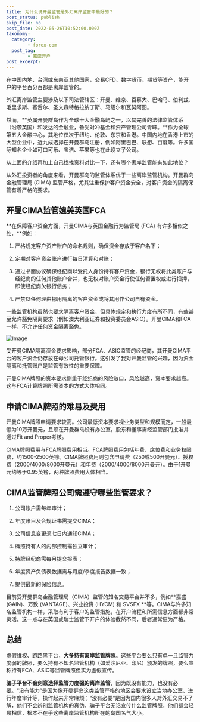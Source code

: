 ```yaml
---
title: 为什么说开曼监管是外汇离岸监管中最好的？
post_status: publish
skip_file: no
post_date: 2022-05-26T10:52:00.000Z
taxonomy:
  category:
        - forex-com
  post_tag:
        - 嘉盛开户
post_excerpt: 
---
```

在中国内地、台湾或东南亚其他国家，交易CFD、数字货币、期货等资产，能开户的平台百分百都是离岸监管的。

外汇离岸监管主要涉及以下司法管辖区：开曼、维京、百慕大、巴哈马、伯利兹、毛里求斯、塞舌尔、圣文森特格拉纳丁斯、马绍尔和瓦努阿图。

然而，**英属开曼群岛作为全球十大金融岛屿之一，以其完善的法律监管体系（沿袭英国）和发达的金融业，备受对冲基金和资产管理公司青睐。**作为全球第五大金融中心，其地位仅次于纽约、伦敦、东京和香港。中国内地在香港上市的大型企业中，近九成选择在开曼群岛注册，例如阿里巴巴、联想、百度等。许多国际知名企业如可口可乐、宝洁、苹果等也在此设立子公司。

从上面的介绍再加上自己找找资料对比一下，还有哪个离岸监管能有如此地位？

从外汇投资者的角度来看，开曼群岛的监管体系优于一些离岸监管机构。开曼群岛金融管理局 (CIMA) 监管严格，尤其注重保护客户资金安全，对客户资金的隔离保管有着严格的要求。

## 开曼CIMA监管媲美英国FCA

**在保障客户资金方面，开曼CIMA与英国金融行为监管局 (FCA) 有许多相似之处，**例如：

1. 严格规定客户资产账户的命名规则，确保资金存放于客户名下；

1. 定期对客户资金账户进行每日清算和对账；

1. 通过书面协议确保经纪商以受托人身份持有客户资金，银行无权将此类账户与经纪商的任何其他账户合并，也无权对账户资金行使任何留置权或进行扣押，即使经纪商欠银行债务；

1. 严禁以任何理由挪用隔离的客户资金或将其用作公司自有资金。

一些监管机构虽然也要求隔离客户资金，但具体规定和执行力度有所不同，有些甚至允许豁免隔离要求（例如澳大利亚证券和投资委员会ASIC）。开曼CIMA和FCA一样，不允许任何资金隔离豁免。

![Image](https://prod-files-secure.s3.us-west-2.amazonaws.com/39ed1227-6d7d-4570-be36-9ccd4a2c4241/bd849744-3fcb-4a37-8312-357962c8f065/image.png?X-Amz-Algorithm=AWS4-HMAC-SHA256&X-Amz-Content-Sha256=UNSIGNED-PAYLOAD&X-Amz-Credential=ASIAZI2LB466332KMIZU%2F20250507%2Fus-west-2%2Fs3%2Faws4_request&X-Amz-Date=20250507T221358Z&X-Amz-Expires=3600&X-Amz-Security-Token=IQoJb3JpZ2luX2VjEL3%2F%2F%2F%2F%2F%2F%2F%2F%2F%2FwEaCXVzLXdlc3QtMiJIMEYCIQDqTTRfJfMWMVTuQ6TQAR1PDo58j6KjHw%2FMq%2Flz5xy9TwIhALd8SB3C6hQGPBvwftSCVkyRm8CV6yWE0fxvR43%2BYrQ6Kv8DCGYQABoMNjM3NDIzMTgzODA1IgxvFGGioYpu9zCR%2B18q3AP0wCZYTO4c4wMHbywTbGrxlXP%2Bc4kTm4T3jLNH4J8zloD0ExHmHbIBr%2Fzynh947d3eA6lXLaVRDR5d8SpYwyP0vpa8o%2FspxNLBeqDM7VHuIEKmV8ni0h%2FOZOAUnWRNuKcvfQkdFxyYQKAOaYBOohMuSQ6RCe5VNyxVg%2B8ZPicYiInL2ZS0iVRelVbFqYP95NDX2FTjeajU09g%2F7AAdXggnB3RM6hcdr6wb41%2BJGyvHhtLEGL9R7ZqiYxPlwcFQj4kwvw1AqWdNzv6y7%2BlXw0vQeCyHLJQFVh4mj0vcy4VT%2Fpggw4%2F0yvyKDWJtjwsDYm%2BFG%2BYxsobUwvgoFlHiAPF%2FCFQ55lOfrx8IRcKs8%2B4eL0EKnDNFrE9eReJIympHGylQ1F4UG2j1h52wE8ms8KxhewkgFK5Edl9Vf9bCGAATcjdmRNGBhma%2F475OA%2FT3X%2BaMUpyc62aj6vKHl9HJ3AUtsQCXCQysWVym%2B3ifH2J8zMOxhHdfQBQbiHXT7WHHb8VYFP2wdfmrPtyQVDn2apaHXTmSO9QJznE3cprYoKt7pjVdiP38CFPELf957SJHEMCu6aO8hm%2FKfW1RC5xxtMJYtLZeNk7eIZWfn25fkyHi1%2FFV3rB2bo8zRDDc%2FzDAmu%2FABjqkAfa3X7%2Fp7hqgqkK9mMl6czqTogcreJv4JQ4IVtOqG4uagDMtAWUHVbuO2HfzbqOvGAQqOC4XSq%2BFfvQqpQpCvGLpUl%2BcOfoFlorfJ1Dm%2BUbf97SSGXngm9jC4rbGFGMR%2BV%2BDhO0YMdlbP7OeIEgaAt39SELO4HhGEXQsZIXjAAmpvuQxAbSODK3HrWyx6LW%2F7zj9bmKi7qLGyj%2BtnMIwgIi5r3QT&X-Amz-Signature=739d440fecedbd700e20e73d17d8912239dbb8ba0f70fc3814c8119f1f8cf904&X-Amz-SignedHeaders=host&x-id=GetObject)

受开曼CIMA隔离资金要求影响，部分FCA、ASIC监管的经纪商，其开曼CIMA平台的客户资金仍存放在母公司托管银行。这引发了我对开曼监管的兴趣，因为资金隔离和托管账户是监管有效性的重要保障。

开曼CIMA牌照的资本要求侧重于经纪商的风险敞口，风险越高，资本要求越高。这与FCA计算牌照所需资本的方式大体相同。

## **申请CIMA牌照的难易及费用**

开曼CIMA牌照申请要求较高。公司最低资本要求视业务类型和规模而定，一般最低为10万开曼元，且须在开曼群岛设有办公室，股东和董事需经监管部门批准并通过Fit and Proper考核。

CIMA牌照费用与FCA牌照费用相当。FCA牌照费用包括年费、席位费和业务权限费，约1500-2500英镑。CIMA牌照费用则包含申请费（250或500开曼元）、授权费（2000/4000/8000开曼元）和年费（2000/4000/8000开曼元）。由于1开曼元约等于0.95英镑，两种牌照费用大体相当。

## CIMA监管牌照公司需遵守哪些监管要求？

1. 公司账户需每年审计；

1. 年度账目及合规证书需提交CIMA；

1. 公司信息变更须七日内通知CIMA；

1. 牌照持有人的内部控制需独立审计；

1. 持牌经纪商需每月提交报表；

1. 年度资产负债表数据需与月度/季度报告数据一致；

1. 提供最新的保险信息。

目前受开曼群岛金融管理局（CIMA）监管的知名交易平台并不多，例如**嘉盛 (GAIN)、万致 (VANTAGE)、兴业投资 (HYCM) 和 SVSFX **等。CIMA与许多知名监管机构一样，采取有利于客户的监管措施，在开户流程和所需信息方面都非常灵活。这一点与在英国或瑞士监管下开户的体验截然不同，后者通常更为严格。

## 总结

虚假维权、跑路黑平台，**大多持有离岸监管牌照**。这些平台要么只有单一且监管力度弱的牌照，要么持有不知名监管机构（如爱沙尼亚、印尼）颁发的牌照，要么宣称持有FCA、ASIC等监管牌照但实为虚假宣传。

**骗子平台不会刻意选择监管力度强的离岸监管**，因为既没有能力，也没有必要。“没有能力”是因为像开曼群岛这类监管严格的地区会要求设立当地办公室、进行年度审计等，操作起来非常麻烦；“没有必要”是因为国内很多人对外汇交易不了解，他们不会辨别监管机构的真伪，骗子平台无论宣传什么监管牌照，他们都会轻易相信，根本不在乎这些离岸监管机构所在的岛国名气大小。